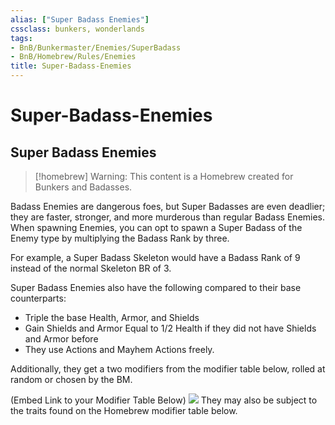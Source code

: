 ```yaml
---
alias: ["Super Badass Enemies"]
cssclass: bunkers, wonderlands
tags:
- BnB/Bunkermaster/Enemies/SuperBadass
- BnB/Homebrew/Rules/Enemies
title: Super-Badass-Enemies
---
```


# Super-Badass-Enemies

## Super Badass Enemies
>[!homebrew]
> Warning: This content is a Homebrew created for Bunkers and Badasses.

Badass Enemies are dangerous foes, but Super Badasses are even deadlier; they are faster, stronger, and more murderous than regular Badass Enemies. When spawning Enemies, you can opt to spawn a Super Badass of the Enemy type by multiplying the Badass Rank by three.

For example, a Super Badass Skeleton would have a Badass Rank of 9 instead of the normal Skeleton BR of 3.

Super Badass Enemies also have the following compared to their base counterparts:

- Triple the base Health, Armor, and Shields
- Gain Shields and Armor Equal to 1/2 Health if they did not have Shields and Armor before
- They use Actions and Mayhem Actions freely.

Additionally, they get a two modifiers from the modifier table below, rolled at random or chosen by the BM.

(Embed Link to your Modifier Table Below)
![](77-Bunkers-n-Badasses-Sourcebook/005-Resources/Enemies-Tables/Enemy-Traits.md#^bunkersEnemyTraits)
They may also be subject to the traits found on the Homebrew modifier table below.
